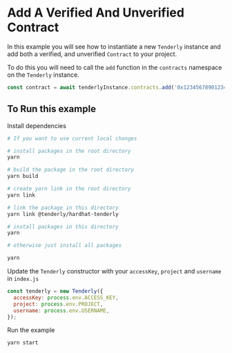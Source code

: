 # Add A Verified And Unverified Contract

In this example you will see how to instantiate a new `Tenderly` instance and add both a verified, and unverified `Contract` to your project.

To do this you will need to call the `add` function in the `contracts` namespace on the `Tenderly` instance.
```javascript
const contract = await tenderlyInstance.contracts.add('0x1234567890123456789012345678901234567890');
```


## To Run this example

Install dependencies

```bash
# If you want to use current local changes

# install packages in the root directory
yarn

# build the package in the root directory
yarn build

# create yarn link in the root directory
yarn link

# link the package in this directory
yarn link @tenderly/hardhat-tenderly

# install packages in this directory
yarn

# otherwise just install all packages

yarn
```

Update the `Tenderly` constructor with your `accessKey`, `project` and `username` in `index.js`

```javascript
const tenderly = new Tenderly({
  accessKey: process.env.ACCESS_KEY,
  project: process.env.PROJECT,
  username: process.env.USERNAME,
});
```

Run the example

```bash
yarn start
```
